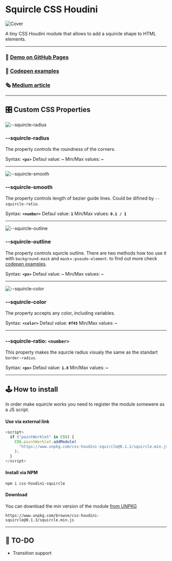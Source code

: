# Squircle CSS Houdini

![Cover](https://raw.githubusercontent.com/PavelLaptev/squircle-houdini-css/main/README-images/cover.png)

A tiny CSS Houdini module that allows to add a squircle shape to HTML elements.

---

### 🎻 [Demo on GitHub Pages](https://pavellaptev.github.io/squircle-houdini-css/)

### 👾 [Codepen examples](https://codepen.io/collection/XjgQqp)

### 🗞 [Medium article](https://pavellaptev.medium.com/squircles-on-the-web-houdini-to-the-rescue-5ef11f646b72)

---

## 🎛 Custom CSS Properties

![--squircle-radius](https://raw.githubusercontent.com/PavelLaptev/squircle-houdini-css/main/README-images/--squircle-radius.png)

### --squircle-radius

The property controls the roundness of the corners.

Syntax: **`<px>`**
Defaul value: **`—`**
Min/Max values: **`—`**

---

![--squircle-smooth](https://raw.githubusercontent.com/PavelLaptev/squircle-houdini-css/main/README-images/--squircle-smooth.png)

### --squircle-smooth

The property controls length of bezier guide lines. Could be difined by `--squircle-ratio`.

Syntax: **`<number>`**
Defaul value: **`1`**
Min/Max values: **`0.1 / 1`**

---

![--squircle-outline](https://raw.githubusercontent.com/PavelLaptev/squircle-houdini-css/main/README-images/--squircle-outline.png)

### --squircle-outline

The property controls squrcle outline. There are two methods how too use it with `background-mask` and `mask`+`:pseudo-element`. to find out more check [codepen examples](https://codepen.io/collection/XjgQqp).

Syntax: **`<px>`**
Defaul value: **`—`**
Min/Max values: **`—`**

---

![--squircle-color](https://raw.githubusercontent.com/PavelLaptev/squircle-houdini-css/main/README-images/--squircle-color.png)

### --squircle-color

The property accepts any color, including variables.

Syntax: **`<color>`**
Defaul value: **`#f45`**
Min/Max values: **`—`**

---

### --squircle-ratio: `<number>`

This property makes the squrcle radius visualy the same as the standart `border-radius`.

Syntax: **`<px>`**
Defaul value: **`1.8`**
Min/Max values: **`—`**

---

## 🕹 How to install

In order make squircle works you need to register the module somewere as a JS script.

#### Use via external link

```js
<script>
  if ("paintWorklet" in CSS) {
    CSS.paintWorklet.addModule(
      "https://www.unpkg.com/css-houdini-squircle@0.1.1/squircle.min.js"
    );
  }
</script>
```

#### Install via NPM

```
npm i css-houdini-squircle
```

#### Download

You can download the min version of the module [from UNPKG](https://www.unpkg.com/browse/css-houdini-squircle@0.1.3/squircle.min.js)

```
https://www.unpkg.com/browse/css-houdini-squircle@0.1.3/squircle.min.js
```

---

## 🚬 TO-DO

- Transition support
